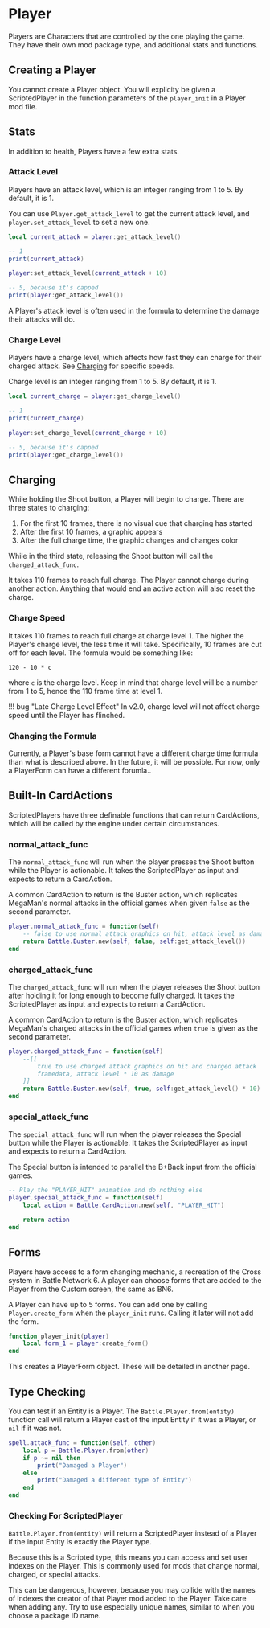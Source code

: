 # Player

Players are Characters that are controlled by the one playing the game. 
They have their own mod package type, and additional stats and functions.

## Creating a Player

You cannot create a Player object. You will explicity be given a ScriptedPlayer
in the function parameters of the `player_init` in a Player mod file.

## Stats

In addition to health, Players have a few extra stats.

### Attack Level

Players have an attack level, which is an integer ranging from 1 to 5. By default, 
it is 1.

You can use `Player.get_attack_level` to get the current attack level, and 
`player.set_attack_level` to set a new one. 

```lua
local current_attack = player:get_attack_level()

-- 1
print(current_attack)

player:set_attack_level(current_attack + 10)

-- 5, because it's capped
print(player:get_attack_level())
```

A Player's attack level is often used in the formula to determine the damage their 
attacks will do.

### Charge Level

Players have a charge level, which affects how fast they can charge for their charged attack.
See [Charging](#charging) for specific speeds.

Charge level is an integer ranging from 1 to 5. By default, it is 1.

```lua
local current_charge = player:get_charge_level()

-- 1
print(current_charge)

player:set_charge_level(current_charge + 10)

-- 5, because it's capped
print(player:get_charge_level())
```

## Charging

While holding the Shoot button, a Player will begin to charge. There are three states 
to charging:

1. For the first 10 frames, there is no visual cue that charging has started
2. After the first 10 frames, a graphic appears
3. After the full charge time, the graphic changes and changes color

While in the third state, releasing the Shoot button will call the `charged_attack_func`.
 
It takes 110 frames to reach full charge. The Player cannot charge during another action.
Anything that would end an active action will also reset the charge. 

### Charge Speed

It takes 110 frames to reach full charge at charge level 1. The higher the Player's charge
level, the less time it will take. Specifically, 10 frames are cut off for each level. The 
formula would be something like:

`120 - 10 * c`

where `c` is the charge level. Keep in mind that charge level will be a number from 1 to 5, 
hence the 110 frame time at level 1.

!!! bug "Late Charge Level Effect"
    In v2.0, charge level will not affect charge speed until the Player has flinched.

### Changing the Formula

Currently, a Player's base form cannot have a different charge time formula than what is 
described above. In the future, it will be possible. For now, only a PlayerForm can have 
a different forumla..

## Built-In CardActions

ScriptedPlayers have three definable functions that can return CardActions, which 
will be called by the engine under certain circumstances.

### normal_attack_func

The `normal_attack_func` will run when the player presses the Shoot button 
while the Player is actionable. It takes the ScriptedPlayer as input and expects 
to return a CardAction.

A common CardAction to return is the Buster action, which replicates MegaMan's 
normal attacks in the official games when given `false` as the second parameter.

```lua
player.normal_attack_func = function(self)
    -- false to use normal attack graphics on hit, attack level as damage
    return Battle.Buster.new(self, false, self:get_attack_level())
end
```

### charged_attack_func

The `charged_attack_func` will run when the player releases the Shoot button after 
holding it for long enough to become fully charged. It takes the ScriptedPlayer as 
input and expects to return a CardAction.

A common CardAction to return is the Buster action, which replicates MegaMan's 
charged attacks in the official games when `true` is given as the second parameter.

```lua
player.charged_attack_func = function(self)
    --[[
        true to use charged attack graphics on hit and charged attack
        framedata, attack level * 10 as damage
    ]]
    return Battle.Buster.new(self, true, self:get_attack_level() * 10)
end
```

### special_attack_func

The `special_attack_func` will run when the player releases the Special button 
while the Player is actionable. It takes the ScriptedPlayer as input and expects 
to return a CardAction. 

The Special button is intended to parallel the B+Back input from the official 
games. 

```lua
-- Play the "PLAYER_HIT" animation and do nothing else
player.special_attack_func = function(self)
    local action = Battle.CardAction.new(self, "PLAYER_HIT")

    return action
end
```

## Forms

Players have access to a form changing mechanic, a recreation of the Cross system 
in Battle Network 6. A player can choose forms that are added to the Player from the 
Custom screen, the same as BN6.

A Player can have up to 5 forms. You can add one by calling `Player.create_form` 
when the `player_init` runs. Calling it later will not add the form.

```lua
function player_init(player)
    local form_1 = player:create_form()
end
```

This creates a PlayerForm object. These will be detailed in another page.

## Type Checking

You can test if an Entity is a Player. The `Battle.Player.from(entity)` function 
call will return a Player cast of the input Entity if it was a Player, or `nil` 
if it was not.

```lua
spell.attack_func = function(self, other)
    local p = Battle.Player.from(other)
    if p ~= nil then 
        print("Damaged a Player")
    else
        print("Damaged a different type of Entity")
    end
end
```

### Checking For ScriptedPlayer

`Battle.Player.from(entity)` will return a ScriptedPlayer instead of a Player if 
the input Entity is exactly the Player type.

Because this is a Scripted type, this means you can access and set user indexes 
on the Player. This is commonly used for mods that change normal, charged, or 
special attacks.

This can be dangerous, however, because you may collide with the names of indexes 
the creator of that Player mod added to the Player. Take care when adding any. 
Try to use especially unique names, similar to when you choose a package ID name.